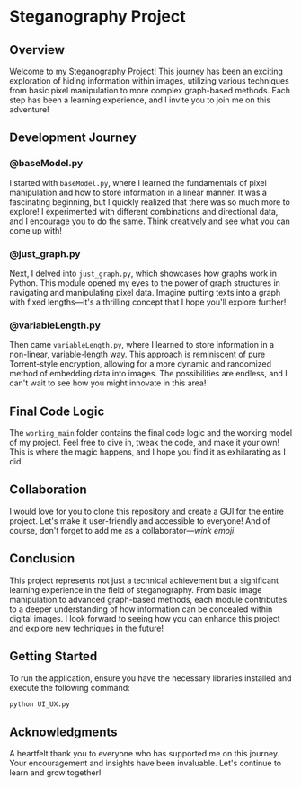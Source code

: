 # Steganography Project

## Overview
Welcome to my Steganography Project! This journey has been an exciting exploration of hiding information within images, utilizing various techniques from basic pixel manipulation to more complex graph-based methods. Each step has been a learning experience, and I invite you to join me on this adventure!

## Development Journey

### @baseModel.py
I started with `baseModel.py`, where I learned the fundamentals of pixel manipulation and how to store information in a linear manner. It was a fascinating beginning, but I quickly realized that there was so much more to explore! I experimented with different combinations and directional data, and I encourage you to do the same. Think creatively and see what you can come up with!

### @just_graph.py
Next, I delved into `just_graph.py`, which showcases how graphs work in Python. This module opened my eyes to the power of graph structures in navigating and manipulating pixel data. Imagine putting texts into a graph with fixed lengths—it's a thrilling concept that I hope you'll explore further!

### @variableLength.py
Then came `variableLength.py`, where I learned to store information in a non-linear, variable-length way. This approach is reminiscent of pure Torrent-style encryption, allowing for a more dynamic and randomized method of embedding data into images. The possibilities are endless, and I can't wait to see how you might innovate in this area!

## Final Code Logic
The `working_main` folder contains the final code logic and the working model of my project. Feel free to dive in, tweak the code, and make it your own! This is where the magic happens, and I hope you find it as exhilarating as I did.

## Collaboration
I would love for you to clone this repository and create a GUI for the entire project. Let's make it user-friendly and accessible to everyone! And of course, don't forget to add me as a collaborator—*wink emoji*.

## Conclusion
This project represents not just a technical achievement but a significant learning experience in the field of steganography. From basic image manipulation to advanced graph-based methods, each module contributes to a deeper understanding of how information can be concealed within digital images. I look forward to seeing how you can enhance this project and explore new techniques in the future!

## Getting Started
To run the application, ensure you have the necessary libraries installed and execute the following command:

```bash
python UI_UX.py
```


## Acknowledgments
A heartfelt thank you to everyone who has supported me on this journey. Your encouragement and insights have been invaluable. Let's continue to learn and grow together!
